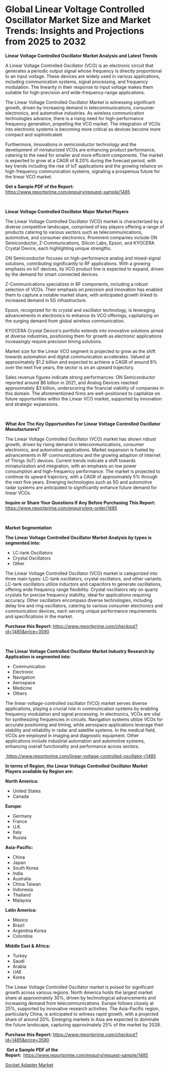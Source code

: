 <p><h1>Global Linear Voltage Controlled Oscillator Market Size and Market Trends: Insights and Projections from 2025 to 2032</h1></p><p><strong>Linear Voltage Controlled Oscillator Market Analysis and Latest Trends</strong></p>
<p><p>A Linear Voltage Controlled Oscillator (VCO) is an electronic circuit that generates a periodic output signal whose frequency is directly proportional to an input voltage. These devices are widely used in various applications, including communication systems, signal processing, and frequency modulation. The linearity in their response to input voltage makes them suitable for high-precision and wide-frequency-range applications.</p><p>The Linear Voltage Controlled Oscillator Market is witnessing significant growth, driven by increasing demand in telecommunications, consumer electronics, and automotive industries. As wireless communication technologies advance, there is a rising need for high-performance frequency generation, propelling the VCO market. The integration of VCOs into electronic systems is becoming more critical as devices become more compact and sophisticated.</p><p>Furthermore, innovations in semiconductor technology and the development of miniaturized VCOs are enhancing product performance, catering to the need for smaller and more efficient components. The market is expected to grow at a CAGR of 8.20% during the forecast period, with key trends including the rise of IoT applications and the growing reliance on high-frequency communication systems, signaling a prosperous future for the linear VCO market.</p></p>
<p><strong>Get a Sample PDF of the Report:&nbsp;</strong> <a href="https://www.reportprime.com/enquiry/request-sample/1485?utm_campaign=3165&utm_medium=2&utm_source=Github&utm_content=ia&utm_term=18032025&utm_id=linear-voltage-controlled-oscillator">https://www.reportprime.com/enquiry/request-sample/1485</a></p>
<p>&nbsp;</p>
<p><strong>Linear Voltage Controlled Oscillator Major Market Players</strong></p>
<p><p>The Linear Voltage Controlled Oscillator (VCO) market is characterized by a diverse competitive landscape, comprised of key players offering a range of products catering to various sectors such as telecommunications, automotive, and consumer electronics. Prominent companies include ON Semiconductor, Z-Communications, Silicon Labs, Epson, and KYOCERA Crystal Device, each highlighting unique strengths.</p><p>ON Semiconductor focuses on high-performance analog and mixed-signal solutions, contributing significantly to RF applications. With a growing emphasis on IoT devices, its VCO product line is expected to expand, driven by the demand for smart connected devices.</p><p>Z-Communications specializes in RF components, including a robust selection of VCOs. Their emphasis on precision and innovation has enabled them to capture a notable market share, with anticipated growth linked to increased demand in 5G infrastructure.</p><p>Epson, recognized for its crystal and oscillator technology, is leveraging advancements in electronics to enhance its VCO offerings, capitalizing on the surging demand from global wireless communication.</p><p>KYOCERA Crystal Device's portfolio extends into innovative solutions aimed at diverse industries, positioning them for growth as electronic applications increasingly require precision timing solutions.</p><p>Market size for the Linear VCO segment is projected to grow as the shift towards automation and digital communication accelerates. Valued at approximately $1.2 billion and expected to achieve a CAGR of around 8% over the next five years, the sector is on an upward trajectory.</p><p>Sales revenue figures indicate strong performances: ON Semiconductor reported around $6 billion in 2021, and Analog Devices reached approximately $3 billion, underscoring the financial viability of companies in this domain. The aforementioned firms are well-positioned to capitalize on future opportunities within the Linear VCO market, supported by innovation and strategic expansions.</p></p>
<p>&nbsp;</p>
<p><strong>What Are The Key Opportunities For Linear Voltage Controlled Oscillator Manufacturers?</strong></p>
<p><p>The Linear Voltage Controlled Oscillator (VCO) market has shown robust growth, driven by rising demand in telecommunications, consumer electronics, and automotive applications. Market expansion is fueled by advancements in RF communications and the growing adoption of Internet of Things (IoT) devices. Current trends indicate a shift towards miniaturization and integration, with an emphasis on low power consumption and high-frequency performance. The market is projected to continue its upward trajectory, with a CAGR of approximately 5% through the next five years. Emerging technologies such as 5G and automotive radar systems are anticipated to significantly enhance future demand for linear VCOs.</p></p>
<p><strong>Inquire or Share Your Questions If Any Before Purchasing This Report:</strong> <a href="https://www.reportprime.com/enquiry/pre-order/1485?utm_campaign=3165&utm_medium=2&utm_source=Github&utm_content=ia&utm_term=18032025&utm_id=linear-voltage-controlled-oscillator">https://www.reportprime.com/enquiry/pre-order/1485</a></p>
<p>&nbsp;</p>
<p><strong>Market Segmentation</strong></p>
<p><strong>The Linear Voltage Controlled Oscillator Market Analysis by types is segmented into:</strong></p>
<p><ul><li>LC-tank Oscillators</li><li>Crystal Oscillators</li><li>Other</li></ul></p>
<p><p>The Linear Voltage Controlled Oscillator (VCO) market is categorized into three main types: LC-tank oscillators, crystal oscillators, and other variants. LC-tank oscillators utilize inductors and capacitors to generate oscillations, offering wide frequency range flexibility. Crystal oscillators rely on quartz crystals for precise frequency stability, ideal for applications requiring accuracy. Other oscillators encompass diverse technologies, including delay line and ring oscillators, catering to various consumer electronics and communication devices, each serving unique performance requirements and specifications in the market.</p></p>
<p><strong>Purchase this Report:&nbsp;</strong><a href="https://www.reportprime.com/checkout?id=1485&price=3590&utm_campaign=3165&utm_medium=2&utm_source=Github&utm_content=ia&utm_term=18032025&utm_id=linear-voltage-controlled-oscillator">https://www.reportprime.com/checkout?id=1485&price=3590</a></p>
<p>&nbsp;</p>
<p><strong>The Linear Voltage Controlled Oscillator Market Industry Research by Application is segmented into:</strong></p>
<p><ul><li>Communication</li><li>Electronic</li><li>Navigation</li><li>Aerospace</li><li>Medicine</li><li>Others</li></ul></p>
<p><p>The linear voltage-controlled oscillator (VCO) market serves diverse applications, playing a crucial role in communication systems by enabling frequency modulation and signal processing. In electronics, VCOs are vital for synthesizing frequencies in circuits. Navigation systems utilize VCOs for accurate positioning and timing, while aerospace applications leverage their stability and reliability in radar and satellite systems. In the medical field, VCOs are employed in imaging and diagnostic equipment. Other applications include industrial automation and automotive systems, enhancing overall functionality and performance across sectors.</p></p>
<p><a href="https://www.reportprime.com/linear-voltage-controlled-oscillator-r1485?utm_campaign=3165&utm_medium=2&utm_source=Github&utm_content=ia&utm_term=18032025&utm_id=linear-voltage-controlled-oscillator">&nbsp;https://www.reportprime.com/linear-voltage-controlled-oscillator-r1485</a></p>
<p><strong>In terms of Region, the Linear Voltage Controlled Oscillator Market Players available by Region are:</strong></p>
<p>
    <p> <strong> North America: </strong>
        <ul>
            <li>United States</li>
            <li>Canada</li>
        </ul>
        </p> 
    <p> <strong> Europe: </strong>
        <ul>
            <li>Germany</li>
            <li>France</li>
            <li>U.K.</li>
            <li>Italy</li>
            <li>Russia</li>
        </ul>
        </p> 
    <p> <strong> Asia-Pacific: </strong>
        <ul>
            <li>China</li>
            <li>Japan</li>
            <li>South Korea</li>
            <li>India</li>
            <li>Australia</li>
            <li>China Taiwan</li>
            <li>Indonesia</li>
            <li>Thailand</li>
            <li>Malaysia</li>
        </ul>
        </p> 
    <p> <strong> Latin America: </strong>
        <ul>
            <li>Mexico</li>
            <li>Brazil</li>
            <li>Argentina Korea</li>
            <li>Colombia</li>
        </ul>
        </p> 
    <p> <strong> Middle East & Africa: </strong>
        <ul>
            <li>Turkey</li>
            <li>Saudi</li>
            <li>Arabia</li>
            <li>UAE</li>
            <li>Korea</li>
        </ul>
    </p>
    </p>
<p><p>The Linear Voltage Controlled Oscillator market is poised for significant growth across various regions. North America holds the largest market share at approximately 30%, driven by technological advancements and increasing demand from telecommunications. Europe follows closely at 25%, supported by innovative research activities. The Asia-Pacific region, particularly China, is anticipated to witness rapid growth, with a projected share of around 20%. Emerging markets in Asia are expected to dominate the future landscape, capturing approximately 25% of the market by 2028.</p></p>
<p><strong>Purchase this Report: </strong><a href="https://www.reportprime.com/checkout?id=1485&price=3590&utm_campaign=3165&utm_medium=2&utm_source=Github&utm_content=ia&utm_term=18032025&utm_id=linear-voltage-controlled-oscillator">https://www.reportprime.com/checkout?id=1485&price=3590</a></p>
<p>&nbsp;<strong>Get a Sample PDF of the Report:&nbsp;&nbsp;</strong><a href="https://www.reportprime.com/enquiry/request-sample/1485?utm_campaign=3165&utm_medium=2&utm_source=Github&utm_content=ia&utm_term=18032025&utm_id=linear-voltage-controlled-oscillator">https://www.reportprime.com/enquiry/request-sample/1485</a></p>
<p><strong></strong></p>
<p><p><a href="https://github.com/perbetpereir/Market-Research-Report-List-1/blob/main/socket-adapter-market.md?utm_campaign=3165&utm_medium=2&utm_source=Github&utm_content=ia&utm_term=18032025&utm_id=linear-voltage-controlled-oscillator">Socket Adapter Market</a></p></p>